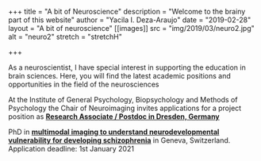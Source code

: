 +++
title = "A bit of Neuroscience"
description = "Welcome to the brainy part of this website"
author = "Yacila I. Deza-Araujo"
date = "2019-02-28"
layout = "A bit of neuroscience"
[[images]]
  src = "img/2019/03/neuro2.jpg"
  alt = "neuro2"
  stretch = "stretchH"

+++

As a neuroscientist, I have special interest in supporting the education in brain sciences.
Here, you will find the latest academic positions and opportunities in the field of the neurosciences


At the Institute of General Psychology, Biopsychology and Methods of Psychology the Chair
of Neuroimaging invites applications for a project position as [**Research Associate / Postdoc in Dresden, Germany**](https://tu-dresden.de/mn/psychologie/ifap/ni/ressourcen/dateien/open-position-adverts/Kiebel_postdoc_A9_3FP_experimenter_eng_161120_w503.pdf?lang=en) 

PhD in [**multimodal imaging to understand neurodevelopmental vulnerability for developing schizophrenia**](https://www.unil.ch/ln/files/live/sites/ln/files/shared/jobs/PhD_Eliez_Lab_2021.pdf) in Geneva, Switzerland. Application deadline: 1st January 2021



